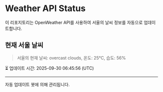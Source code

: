 
# Weather API Status

이 리포지토리는 OpenWeather API를 사용하여 서울의 날씨 정보를 자동으로 업데이트합니다.

## 현재 서울 날씨
> 서울의 현재 날씨: overcast clouds, 온도: 25°C, 습도: 56%

⏳ 업데이트 시간: 2025-09-30 06:45:56 (UTC)

---
자동 업데이트 봇에 의해 관리됩니다.
